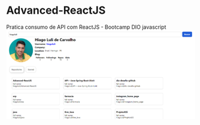 # Advanced-ReactJS
Pratica consumo de API com ReactJS - Bootcamp DIO javascript
![Home Page](https://github.com/hiagoluli/Advanced-ReactJS/blob/main/react.png)

